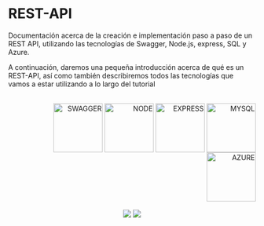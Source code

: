 # REST-API

Documentación acerca de la creación  e implementación paso a paso de un REST API, utilizando las tecnologías de Swagger, Node.js, express, SQL y Azure. 


A continuación, daremos una pequeña introducción acerca de qué es un REST-API, así como también describiremos todos las tecnologías que vamos a estar utilizando a lo largo del tutorial

<div align="end"style="display: inline_block"><br>
    <img align="center" alt="SWAGGER" height="100" width="100"  src="https://user-images.githubusercontent.com/99369122/172023668-f18aa64d-c68f-447f-809a-f85c37b8ca5b.png"/>
    <img align="center" alt="NODE" height="100" width="100" src="https://cdn.jsdelivr.net/gh/devicons/devicon/icons/nodejs/nodejs-original.svg" />            
    <img align="center" alt="EXPRESS" height="100" width="100"  src="https://cdn.jsdelivr.net/gh/devicons/devicon/icons/express/express-original-wordmark.svg" />
    <img align="center" alt="MYSQL" height="100" width="100"  src="https://cdn.jsdelivr.net/gh/devicons/devicon/icons/mysql/mysql-original-wordmark.svg" />
     <img align="center" alt="AZURE" height="100" width="100"  src="https://cdn.jsdelivr.net/gh/devicons/devicon/icons/azure/azure-original-wordmark.svg" />     
</div>
     
          
          
          
          

<div align="center"><br>
    <a href="https://github.com/RobertoPeredo"  align="center"><img src="https://img.shields.io/badge/GitHub-100000?style=for-the-badge&logo=github&logoColor=white"></a>
    <a href="mailto:robertopgzm@gmail.com" ><img src="https://img.shields.io/badge/Gmail-D14836?style=for-the-badge&logo=gmail&logoColor=white"></a>
</div>
	